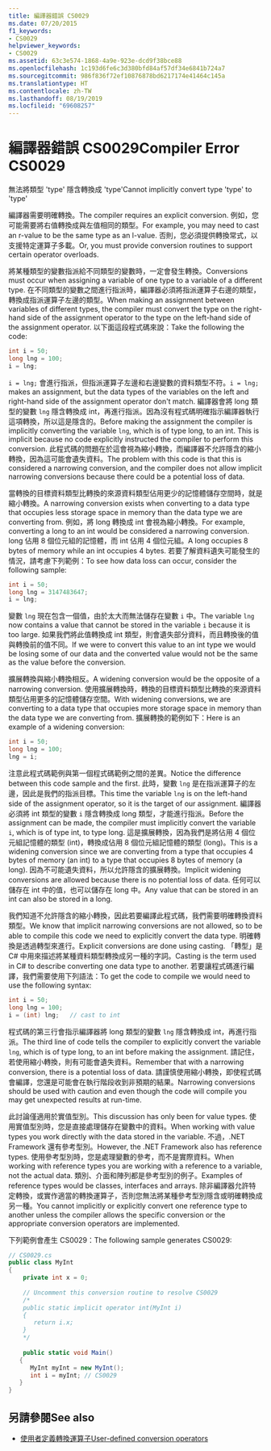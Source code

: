 ```yaml
---
title: 編譯器錯誤 CS0029
ms.date: 07/20/2015
f1_keywords:
- CS0029
helpviewer_keywords:
- CS0029
ms.assetid: 63c3e574-1868-4a9e-923e-dcd9f38bce88
ms.openlocfilehash: 1c193d6fe6c3d380bfd84af57df34e6841b724a7
ms.sourcegitcommit: 986f836f72ef10876878bd6217174e41464c145a
ms.translationtype: HT
ms.contentlocale: zh-TW
ms.lasthandoff: 08/19/2019
ms.locfileid: "69608257"
---
```

# <a name="compiler-error-cs0029"></a><span data-ttu-id="25eae-102">編譯器錯誤 CS0029</span><span class="sxs-lookup"><span data-stu-id="25eae-102">Compiler Error CS0029</span></span>

<span data-ttu-id="25eae-103">無法將類型 'type' 隱含轉換成 'type'</span><span class="sxs-lookup"><span data-stu-id="25eae-103">Cannot implicitly convert type 'type' to 'type'</span></span>  
  
 <span data-ttu-id="25eae-104">編譯器需要明確轉換。</span><span class="sxs-lookup"><span data-stu-id="25eae-104">The compiler requires an explicit conversion.</span></span> <span data-ttu-id="25eae-105">例如，您可能需要將右值轉換成與左值相同的類型。</span><span class="sxs-lookup"><span data-stu-id="25eae-105">For example, you may need to cast an r-value to be the same type as an l-value.</span></span> <span data-ttu-id="25eae-106">否則，您必須提供轉換常式，以支援特定運算子多載。</span><span class="sxs-lookup"><span data-stu-id="25eae-106">Or, you must provide conversion routines to support certain operator overloads.</span></span>  
  
 <span data-ttu-id="25eae-107">將某種類型的變數指派給不同類型的變數時，一定會發生轉換。</span><span class="sxs-lookup"><span data-stu-id="25eae-107">Conversions must occur when assigning a variable of one type to a variable of a different type.</span></span> <span data-ttu-id="25eae-108">在不同類型的變數之間進行指派時，編譯器必須將指派運算子右邊的類型，轉換成指派運算子左邊的類型。</span><span class="sxs-lookup"><span data-stu-id="25eae-108">When making an assignment between variables of different types, the compiler must convert the type on the right-hand side of the assignment operator to the type on the left-hand side of the assignment operator.</span></span> <span data-ttu-id="25eae-109">以下面這段程式碼來說：</span><span class="sxs-lookup"><span data-stu-id="25eae-109">Take the following the code:</span></span>  

```csharp
int i = 50;  
long lng = 100;  
i = lng;  
```

 <span data-ttu-id="25eae-110">`i = lng;` 會進行指派，但指派運算子左邊和右邊變數的資料類型不符。</span><span class="sxs-lookup"><span data-stu-id="25eae-110">`i = lng;` makes an assignment, but the data types of the variables on the left and right-hand side of the assignment operator don't match.</span></span> <span data-ttu-id="25eae-111">編譯器會將 long 類型的變數 `lng` 隱含轉換成 int，再進行指派。因為沒有程式碼明確指示編譯器執行這項轉換，所以這是隱含的。</span><span class="sxs-lookup"><span data-stu-id="25eae-111">Before making the assignment the compiler is implicitly converting the variable `lng`, which is of type long, to an int. This is implicit because no code explicitly instructed the compiler to perform this conversion.</span></span> <span data-ttu-id="25eae-112">此程式碼的問題在於這會視為縮小轉換，而編譯器不允許隱含的縮小轉換，因為這可能會遺失資料。</span><span class="sxs-lookup"><span data-stu-id="25eae-112">The problem with this code is that this is considered a narrowing conversion, and the compiler does not allow implicit narrowing conversions because there could be a potential loss of data.</span></span>  
  
 <span data-ttu-id="25eae-113">當轉換的目標資料類型比轉換的來源資料類型佔用更少的記憶體儲存空間時，就是縮小轉換。</span><span class="sxs-lookup"><span data-stu-id="25eae-113">A narrowing conversion exists when converting to a data type that occupies less storage space in memory than the data type we are converting from.</span></span> <span data-ttu-id="25eae-114">例如，將 long 轉換成 int 會視為縮小轉換。</span><span class="sxs-lookup"><span data-stu-id="25eae-114">For example, converting a long to an int would be considered a narrowing conversion.</span></span> <span data-ttu-id="25eae-115">long 佔用 8 個位元組的記憶體，而 int 佔用 4 個位元組。</span><span class="sxs-lookup"><span data-stu-id="25eae-115">A long occupies 8 bytes of memory while an int occupies 4 bytes.</span></span> <span data-ttu-id="25eae-116">若要了解資料遺失可能發生的情況，請考慮下列範例：</span><span class="sxs-lookup"><span data-stu-id="25eae-116">To see how data loss can occur, consider the following sample:</span></span>  

```csharp
int i = 50;  
long lng = 3147483647;  
i = lng;  
```

 <span data-ttu-id="25eae-117">變數 `lng` 現在包含一個值，由於太大而無法儲存在變數 `i` 中。</span><span class="sxs-lookup"><span data-stu-id="25eae-117">The variable `lng` now contains a value that cannot be stored in the variable `i` because it is too large.</span></span> <span data-ttu-id="25eae-118">如果我們將此值轉換成 int 類型，則會遺失部分資料，而且轉換後的值與轉換前的值不同。</span><span class="sxs-lookup"><span data-stu-id="25eae-118">If we were to convert this value to an int type we would be losing some of our data and the converted value would not be the same as the value before the conversion.</span></span>  
  
 <span data-ttu-id="25eae-119">擴展轉換與縮小轉換相反。</span><span class="sxs-lookup"><span data-stu-id="25eae-119">A widening conversion would be the opposite of a narrowing conversion.</span></span> <span data-ttu-id="25eae-120">使用擴展轉換時，轉換的目標資料類型比轉換的來源資料類型佔用更多的記憶體儲存空間。</span><span class="sxs-lookup"><span data-stu-id="25eae-120">With widening conversions, we are converting to a data type that occupies more storage space in memory than the data type we are converting from.</span></span> <span data-ttu-id="25eae-121">擴展轉換的範例如下：</span><span class="sxs-lookup"><span data-stu-id="25eae-121">Here is an example of a widening conversion:</span></span>  

```csharp
int i = 50;  
long lng = 100;  
lng = i;  
```

 <span data-ttu-id="25eae-122">注意此程式碼範例與第一個程式碼範例之間的差異。</span><span class="sxs-lookup"><span data-stu-id="25eae-122">Notice the difference between this code sample and the first.</span></span> <span data-ttu-id="25eae-123">此時，變數 `lng` 是在指派運算子的左邊，因此是我們的指派目標。</span><span class="sxs-lookup"><span data-stu-id="25eae-123">This time the variable `lng` is on the left-hand side of the assignment operator, so it is the target of our assignment.</span></span> <span data-ttu-id="25eae-124">編譯器必須將 int 類型的變數 `i` 隱含轉換成 long 類型，才能進行指派。</span><span class="sxs-lookup"><span data-stu-id="25eae-124">Before the assignment can be made, the compiler must implicitly convert the variable `i`, which is of type int, to type long.</span></span> <span data-ttu-id="25eae-125">這是擴展轉換，因為我們是將佔用 4 個位元組記憶體的類型 (int)，轉換成佔用 8 個位元組記憶體的類型 (long)。</span><span class="sxs-lookup"><span data-stu-id="25eae-125">This is a widening conversion since we are converting from a type that occupies 4 bytes of memory (an int) to a type that occupies 8 bytes of memory (a long).</span></span> <span data-ttu-id="25eae-126">因為不可能遺失資料，所以允許隱含的擴展轉換。</span><span class="sxs-lookup"><span data-stu-id="25eae-126">Implicit widening conversions are allowed because there is no potential loss of data.</span></span> <span data-ttu-id="25eae-127">任何可以儲存在 int 中的值，也可以儲存在 long 中。</span><span class="sxs-lookup"><span data-stu-id="25eae-127">Any value that can be stored in an int can also be stored in a long.</span></span>  
  
 <span data-ttu-id="25eae-128">我們知道不允許隱含的縮小轉換，因此若要編譯此程式碼，我們需要明確轉換資料類型。</span><span class="sxs-lookup"><span data-stu-id="25eae-128">We know that implicit narrowing conversions are not allowed, so to be able to compile this code we need to explicitly convert the data type.</span></span> <span data-ttu-id="25eae-129">明確轉換是透過轉型來進行。</span><span class="sxs-lookup"><span data-stu-id="25eae-129">Explicit conversions are done using casting.</span></span> <span data-ttu-id="25eae-130">「轉型」是 C# 中用來描述將某種資料類型轉換成另一種的字詞。</span><span class="sxs-lookup"><span data-stu-id="25eae-130">Casting is the term used in C# to describe converting one data type to another.</span></span> <span data-ttu-id="25eae-131">若要讓程式碼進行編譯，我們需要使用下列語法：</span><span class="sxs-lookup"><span data-stu-id="25eae-131">To get the code to compile we would need to use the following syntax:</span></span>  

```csharp
int i = 50;  
long lng = 100;  
i = (int) lng;   // cast to int  
```

 <span data-ttu-id="25eae-132">程式碼的第三行會指示編譯器將 long 類型的變數 `lng` 隱含轉換成 int，再進行指派。</span><span class="sxs-lookup"><span data-stu-id="25eae-132">The third line of code tells the compiler to explicitly convert the variable `lng`, which is of type long, to an int before making the assignment.</span></span> <span data-ttu-id="25eae-133">請記住，若使用縮小轉換，則有可能會遺失資料。</span><span class="sxs-lookup"><span data-stu-id="25eae-133">Remember that with a narrowing conversion, there is a potential loss of data.</span></span> <span data-ttu-id="25eae-134">請謹慎使用縮小轉換，即使程式碼會編譯，您還是可能會在執行階段收到非預期的結果。</span><span class="sxs-lookup"><span data-stu-id="25eae-134">Narrowing conversions should be used with caution and even though the code will compile you may get unexpected results at run-time.</span></span>  
  
 <span data-ttu-id="25eae-135">此討論僅適用於實值型別。</span><span class="sxs-lookup"><span data-stu-id="25eae-135">This discussion has only been for value types.</span></span> <span data-ttu-id="25eae-136">使用實值型別時，您是直接處理儲存在變數中的資料。</span><span class="sxs-lookup"><span data-stu-id="25eae-136">When working with value types you work directly with the data stored in the variable.</span></span> <span data-ttu-id="25eae-137">不過，.NET Framework 還有參考型別。</span><span class="sxs-lookup"><span data-stu-id="25eae-137">However, the .NET Framework also has reference types.</span></span> <span data-ttu-id="25eae-138">使用參考型別時，您是處理變數的參考，而不是實際資料。</span><span class="sxs-lookup"><span data-stu-id="25eae-138">When working with reference types you are working with a reference to a variable, not the actual data.</span></span> <span data-ttu-id="25eae-139">類別、介面和陣列都是參考型別的例子。</span><span class="sxs-lookup"><span data-stu-id="25eae-139">Examples of reference types would be classes, interfaces and arrays.</span></span> <span data-ttu-id="25eae-140">除非編譯器允許特定轉換，或實作適當的轉換運算子，否則您無法將某種參考型別隱含或明確轉換成另一種。</span><span class="sxs-lookup"><span data-stu-id="25eae-140">You cannot implicitly or explicitly convert one reference type to another unless the compiler allows the specific conversion or the appropriate conversion operators are implemented.</span></span>  
  
 <span data-ttu-id="25eae-141">下列範例會產生 CS0029：</span><span class="sxs-lookup"><span data-stu-id="25eae-141">The following sample generates CS0029:</span></span>  

```csharp
// CS0029.cs  
public class MyInt  
{  
    private int x = 0;
  
    // Uncomment this conversion routine to resolve CS0029  
    /*  
    public static implicit operator int(MyInt i)  
    {  
       return i.x;  
    }  
    */  
  
    public static void Main()  
   {  
      MyInt myInt = new MyInt();  
      int i = myInt; // CS0029  
   }  
}  
```

## <a name="see-also"></a><span data-ttu-id="25eae-142">另請參閱</span><span class="sxs-lookup"><span data-stu-id="25eae-142">See also</span></span>

- [<span data-ttu-id="25eae-143">使用者定義轉換運算子</span><span class="sxs-lookup"><span data-stu-id="25eae-143">User-defined conversion operators</span></span>](../operators/user-defined-conversion-operators.md)
